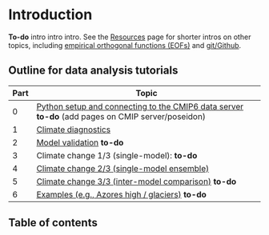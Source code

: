 # Introduction

**To-do** intro intro intro. See the [Resources](resources/resources.md) page for shorter intros on other topics, including [empirical orthogonal functions (EOFs)](resources/eofs.ipynb) and [git/Github](resources/git_basics.md).

## Outline for data analysis tutorials
Part | Topic
-- | --
0 | [Python setup and connecting to the CMIP6 data server](setup/setup.md) **to-do** (add pages on CMIP server/poseidon)
1 | [Climate diagnostics](data_analysis/overview.md)
2 | [Model validation](model_validation/overview.md) **to-do**
3 | Climate change 1/3 (single-model): **to-do**
4 | [Climate change 2/3 (single-model ensemble)](single_model_ensemble/overview.md)
5 | [Climate change 3/3 (inter-model comparison)](intermodel_comp/overview.md) **to-do**
6 | [Examples (e.g., Azores high / glaciers)](examples/overview.md) **to-do**


## Table of contents
```{tableofcontents}
```
